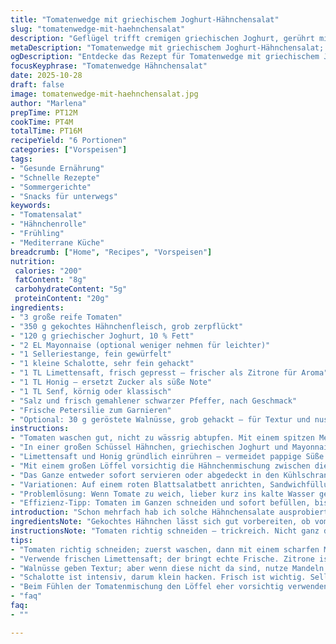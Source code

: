 ```yaml
---
title: "Tomatenwedge mit griechischem Joghurt-Hähnchensalat"
slug: "tomatenwedge-mit-haehnchensalat"
description: "Geflügel trifft cremigen griechischen Joghurt, gerührt mit knackigen Selleriestücken und frischen Kräutern. Tomate eingeschnitten, nicht durchschnitten, füllt sich mit würziger Hähnchenmasse. Schnell gemacht, variabel servierbar. Leicht abgewandelt, gesündere Variante mit leicht weniger Mayonnaise und extra Limettensaft für Frische. Alltagsküche, kantig, ohne Schnickschnack. Küchengeräusche: schnippeln, rühren. Texturen von saftiger Tomate und samtigem Salat. Handwerkliches Fingerspitzengefühl nötig zum Einfüllen, sonst matschiges Chaos. Ideal zum Vorbereiten, kühlt gut durch, Aromen verbinden sich."
metaDescription: "Tomatenwedge mit griechischem Joghurt-Hähnchensalat; erfrischende, gesunde Kombination für schnellen Genuss; ideal für den Alltag"
ogDescription: "Entdecke das Rezept für Tomatenwedge mit griechischem Joghurt-Hähnchensalat; volle Aromen, knackige Texturen und gesunde Frische, perfekt für jeden Tag"
focusKeyphrase: "Tomatenwedge Hähnchensalat"
date: 2025-10-28
draft: false
image: tomatenwedge-mit-haehnchensalat.jpg
author: "Marlena"
prepTime: PT12M
cookTime: PT4M
totalTime: PT16M
recipeYield: "6 Portionen"
categories: ["Vorspeisen"]
tags:
- "Gesunde Ernährung"
- "Schnelle Rezepte"
- "Sommergerichte"
- "Snacks für unterwegs"
keywords:
- "Tomatensalat"
- "Hähnchenrolle"
- "Frühling"
- "Mediterrane Küche"
breadcrumb: ["Home", "Recipes", "Vorspeisen"]
nutrition: 
 calories: "200"
 fatContent: "8g"
 carbohydrateContent: "5g"
 proteinContent: "20g"
ingredients:
- "3 große reife Tomaten"
- "350 g gekochtes Hähnchenfleisch, grob zerpflückt"
- "120 g griechischer Joghurt, 10 % Fett"
- "2 EL Mayonnaise (optional weniger nehmen für leichter)"
- "1 Selleriestange, fein gewürfelt"
- "1 kleine Schalotte, sehr fein gehackt"
- "1 TL Limettensaft, frisch gepresst – frischer als Zitrone für Aroma"
- "1 TL Honig – ersetzt Zucker als süße Note"
- "1 TL Senf, körnig oder klassisch"
- "Salz und frisch gemahlener schwarzer Pfeffer, nach Geschmack"
- "Frische Petersilie zum Garnieren"
- "Optional: 30 g geröstete Walnüsse, grob gehackt – für Textur und nussiges Aroma"
instructions:
- "Tomaten waschen gut, nicht zu wässrig abtupfen. Mit einem spitzen Messer jede Tomate horizontal in 8 Stücke einschneiden, dabei unten nicht ganz durchschneiden. Wird sowas wie ein 'Taschen-Effekt'. Nicht eilig sein, sonst zerfällt die Tomatenbasis."
- "In einer großen Schüssel Hähnchen, griechischen Joghurt und Mayonnaise grob vermengen. Konsistenz eher luftig als kompakt lassen. Frische Schalotte und Sellerie hinzufügen; sie bringen needed Crunch ins Spiel."
- "Limettensaft und Honig gründlich einrühren – vermeidet pappige Süße. Senf rein, ordentlich pfeffern, mit Salz abschmecken. Immer wieder aus dem Rand probieren, um Überwürzung zu vermeiden. Die Walnüsse untermischen, wenn verwendet – geben 'Knack'."
- "Mit einem großen Löffel vorsichtig die Hähnchenmischung zwischen die aufgeschnittenen Tomatenstücke füllen. Dabei nicht quetschen, Farbe geht sonst verloren und der Saft läuft weg. Aus Erfahrung: lieber Finger benutzen – mehr Kontrolle."
- "Das Ganze entweder sofort servieren oder abgedeckt in den Kühlschrank stellen. Mindestens 10 Minuten Kälte gönnen, damit die Aromen sich verbinden. Vor dem Servieren nochmals frisch Petersilie darüber streuen – Farbe, Frische, Aroma."
- "Variationen: Auf einem roten Blattsalatbett anrichten, Sandwichfüllung für Vollkornbrot oder als Snack pur. Funktioniert auch wunderbar mit Räucherpaprika statt Senf für mehr Tiefe."
- "Problemlösung: Wenn Tomate zu weich, lieber kurz ins kalte Wasser geben oder gekühlt lagern. Hähnchenreste vom Vortag lassen sich problemlos verwenden, wichtig ist sauberes, trockenes Fleisch ohne zu viel Fett."
- "Effizienz-Tipp: Tomaten im Ganzen schneiden und sofort befüllen, bis zur Kühlung reichen. Keine weichen Teile wegwerfen – im Salat oder Soßenweiterverarbeitung aufheben."
introduction: "Schon mehrfach hab ich solche Hähnchensalate ausprobiert – meist zu trocken oder zu mayo-lastig. Irgendwann kam die Idee: griechischer Joghurt anstatt reinem Mayo, bringt mehr Frische und weniger Käse- oder Fettgeschmack. Sellerie und Schalotte reingeworfen, um Textur ins Spiel zu bringen. Limettensaft rein - Zitronensaft war zu sauer, Limette hat diese herb-fruchtige Note, die gut reinpasst. Tomate als natürliche essbare Schale – praktisch, weil man nix extra dazu braucht, muss nur gut schneiden. Walnüsse geben Biss, obwohl das kein klassischer Bestandteil ist – macht die Kombi spannender. Schnell gemacht, variabel einsetzbar, schmeckt auch kalt am nächsten Tag. Keine sterilen Salate aus dem Glas – hier gibt’s Handwerk, Geschmack und Alltagstauglichkeit in einem."
ingredientsNote: "Gekochtes Hähnchen lässt sich gut vorbereiten, ob vom Braten, Grill oder gekochtes Fleisch. Weniger Mayonnaise nimmt die Schwere raus, joghurt macht cremig und leicht. Sellerie und Schalotte unbedingt frisch, für Huffen an Knack. Limettensaft bitte frisch gepresst, aus Flasche schal und langweilig. Honig statt Zucker; gibt milde Süße ohne klebrig zu wirken. Walnüsse nicht zwingend, aber sehr empfehlenswert für Textur. Tomaten sollten prall und fest sein, sonst fällt alles zusammen. Petersilie frisch, nicht vertrocknet – besser als getrocknet, Aroma-Boost. Schalotte kann durch Frühlingszwiebel ersetzt werden, milder im Geschmack. Joghurt-Fettgehalt kann variiert werden; weniger Fett machen Salat wässrig, mehr zu schwer. Nachwürzen immer wichtig, ohne zu übertreiben."
instructionsNote: "Tomaten richtig schneiden – trickreich. Nicht ganz durchschneiden, halten sonst nicht zusammen, sondern auseinanderfallen. Beim Füllen Fingerspitzen nutzen, nicht einfach löffeln, um Form zu wahren. So bleibt Salat saftig, Tomate sieht ordentlich aus. Limettensaft und Honig geben Balance, ansonsten zu sauer oder zu fad. Wer keine Zeit hat, kann direkt zusammenrühren, kühlt aber nicht so gut durch. Kaltphasen sind wichtig, verbindet Geschmack. Nicht zu viel Salat auf einmal machen, hält sich im Kühlschrank 2 Tage, aber Tomate kann schnell matschig werden. Am besten frisch essen, sonst verliert es knackigen Charakter. Kleine Tricks: Schalotte ganz klein schneiden, sonst beißt sie zu heftig, Selleriestücke nicht zu groß, sonst stören sie Mundgefühl. Walnüsse nur grob, damit sie knackig bleiben, sonst zu zäh im gebissenen Zustand."
tips:
- "Tomaten richtig schneiden; zuerst waschen, dann mit einem scharfen Messer vorsichtig einschneiden. Unten nicht ganz durchschneiden. Das gibt ein tolles Format. Bei zu weichen Tomaten ab in das kalte Wasser. Kühler kann helfen."
- "Verwende frischen Limettensaft; der bringt echte Frische. Zitrone ist oft zu sauer. Probier das. Honig anstelle von Zucker, süßt wunderbar ohne klebrig zu sein. Aber unbedingt vorsichtig dosieren, damit es nicht zu süß wird."
- "Walnüsse geben Textur; aber wenn diese nicht da sind, nutze Mandeln oder Kürbiskerne. Durchbrüche beim Kochen sind normal. Es ist wichtig, was du magst. Experimentiere mit den Zutaten – manchmal ist weniger mehr."
- "Schalotte ist intensiv, darum klein hacken. Frisch ist wichtig. Sellerie darf knackig bleiben, also nicht zu groß schneiden. Und die Mischung immer wieder probieren. Überwürzen ist ein No-Go."
- "Beim Fühlen der Tomatenmischung den Löffel eher vorsichtig verwenden. Mit den Händen steuern, nicht einfach löffeln. So bleibt die Füllung in den Tomaten. Kälte ist der Freund von Aroma – mindestens zehn Minuten im Kühlschrank."
- "faq"
faq:
- ""

---
```

